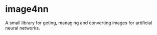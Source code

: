 # image4nn
A small library for geting, managing and converting images for artificial neural networks.
